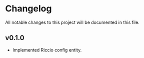 # Changelog

All notable changes to this project will be documented in this file.

## v0.1.0

- Implemented Riccio config entity.
